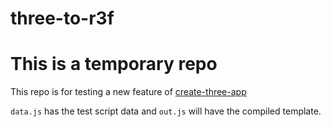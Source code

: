 # three-to-r3f

# This is a temporary repo
This repo is for testing a new feature of [create-three-app](../create-three-app)


`data.js` has the test script data and `out.js` will have the compiled template. 